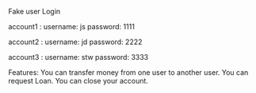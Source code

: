 Fake user Login 

account1 :
username: js
password: 1111

account2 :
username: jd
password: 2222

account3 :
username: stw
password: 3333

Features:
You can transfer money from one user to another user.
You can request Loan.
You can close your account.